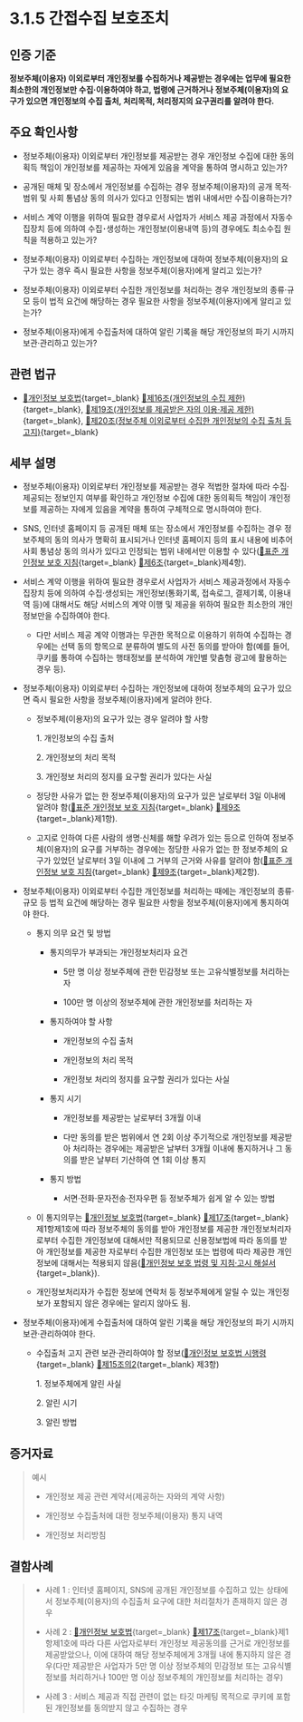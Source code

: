 # 3.1.5 간접수집 보호조치

## 인증 기준

**정보주체(이용자) 이외로부터 개인정보를 수집하거나 제공받는 경우에는 업무에 필요한 최소한의 개인정보만 수집·이용하여야 하고, 법령에 근거하거나 정보주체(이용자)의 요구가 있으면 개인정보의 수집 출처, 처리목적, 처리정지의 요구권리를 알려야 한다.**

## 주요 확인사항

- 정보주체(이용자) 이외로부터 개인정보를 제공받는 경우 개인정보 수집에 대한 동의 획득 책임이 개인정보를 제공하는 자에게 있음을 계약을 통하여 명시하고 있는가?

- 공개된 매체 및 장소에서 개인정보를 수집하는 경우 정보주체(이용자)의 공개 목적·범위 및 사회 통념상 동의 의사가 있다고 인정되는 범위 내에서만 수집·이용하는가?

- 서비스 계약 이행을 위하여 필요한 경우로서 사업자가 서비스 제공 과정에서 자동수집장치 등에 의하여 수집･생성하는 개인정보(이용내역 등)의 경우에도 최소수집 원칙을 적용하고 있는가?

- 정보주체(이용자) 이외로부터 수집하는 개인정보에 대하여 정보주체(이용자)의 요구가 있는 경우 즉시 필요한 사항을 정보주체(이용자)에게 알리고 있는가?

- 정보주체(이용자) 이외로부터 수집한 개인정보를 처리하는 경우 개인정보의 종류·규모 등이 법적 요건에 해당하는 경우 필요한 사항을 정보주체(이용자)에게 알리고 있는가?

- 정보주체(이용자)에게 수집출처에 대하여 알린 기록을 해당 개인정보의 파기 시까지 보관·관리하고 있는가?

## 관련 법규

- [🔗개인정보 보호법](https://www.law.go.kr/법령/개인정보보호법/(20200805,16930,20200204)/제16조 "새 창에서 열기"){target=_blank} [🔗제16조(개인정보의 수집 제한)](https://www.law.go.kr/법령/개인정보보호법/제16조 "새 창에서 열기"){target=_blank}, [🔗제19조(개인정보를 제공받은 자의 이용·제공 제한)](https://www.law.go.kr/법령/개인정보보호법/제19조 "새 창에서 열기"){target=_blank}, [🔗제20조(정보주체 이외로부터 수집한 개인정보의 수집 출처 등 고지)](https://www.law.go.kr/법령/개인정보보호법/제20조 "새 창에서 열기"){target=_blank}

## 세부 설명

- 정보주체(이용자) 이외로부터 개인정보를 제공받는 경우 적법한 절차에 따라 수집·제공되는 정보인지 여부를 확인하고 개인정보 수집에 대한 동의획득 책임이 개인정보를 제공하는 자에게 있음을 계약을 통하여 구체적으로 명시하여야 한다.

- SNS, 인터넷 홈페이지 등 공개된 매체 또는 장소에서 개인정보를 수집하는 경우 정보주체의 동의 의사가 명확히 표시되거나 인터넷 홈페이지 등의 표시 내용에 비추어 사회 통념상 동의 의사가 있다고 인정되는 범위 내에서만 이용할 수 있다([🔗표준 개인정보 보호 지침](https://www.law.go.kr/행정규칙/표준개인정보보호지침/(2011-45,20110930)/제6조 "새 창에서 열기"){target=_blank} [🔗제6조](https://www.law.go.kr/행정규칙/표준개인정보보호지침/제6조 "새 창에서 열기"){target=_blank}제4항).

- 서비스 계약 이행을 위하여 필요한 경우로서 사업자가 서비스 제공과정에서 자동수집장치 등에 의하여 수집·생성되는 개인정보(통화기록, 접속로그, 결제기록, 이용내역 등)에 대해서도 해당 서비스의 계약 이행 및 제공을 위하여 필요한 최소한의 개인정보만을 수집하여야 한다.

    - 다만 서비스 제공 계약 이행과는 무관한 목적으로 이용하기 위하여 수집하는 경우에는 선택 동의 항목으로 분류하여 별도의 사전 동의를 받아야 함(예를 들어, 쿠키를 통하여 수집하는 행태정보를 분석하여 개인별 맞춤형 광고에 활용하는 경우 등).

- 정보주체(이용자) 이외로부터 수집하는 개인정보에 대하여 정보주체의 요구가 있으면 즉시 필요한 사항을 정보주체(이용자)에게 알려야 한다.

    - 정보주체(이용자)의 요구가 있는 경우 알려야 할 사항

        1\. 개인정보의 수집 출처

        2\. 개인정보의 처리 목적

        3\. 개인정보 처리의 정지를 요구할 권리가 있다는 사실

    - 정당한 사유가 없는 한 정보주체(이용자)의 요구가 있은 날로부터 3일 이내에 알려야 함([🔗표준 개인정보 보호 지침](https://www.law.go.kr/행정규칙/표준개인정보보호지침/(2011-45,20110930)/제9조 "새 창에서 열기"){target=_blank} [🔗제9조](https://www.law.go.kr/행정규칙/표준개인정보보호지침/제9조 "새 창에서 열기"){target=_blank}제1항).

    - 고지로 인하여 다른 사람의 생명·신체를 해할 우려가 있는 등으로 인하여 정보주체(이용자)의 요구를 거부하는 경우에는 정당한 사유가 없는 한 정보주체의 요구가 있었던 날로부터 3일 이내에 그 거부의 근거와 사유를 알려야 함([🔗표준 개인정보 보호 지침](https://www.law.go.kr/행정규칙/표준개인정보보호지침/(2011-45,20110930)/제9조 "새 창에서 열기"){target=_blank} [🔗제9조](https://www.law.go.kr/행정규칙/표준개인정보보호지침/제9조 "새 창에서 열기"){target=_blank}제2항).

- 정보주체(이용자) 이외로부터 수집한 개인정보를 처리하는 때에는 개인정보의 종류·규모 등 법적 요건에 해당하는 경우 필요한 사항을 정보주체(이용자)에게 통지하여야 한다.

    - 통지 의무 요건 및 방법

        - 통지의무가 부과되는 개인정보처리자 요건

            - 5만 명 이상 정보주체에 관한 민감정보 또는 고유식별정보를 처리하는 자

            - 100만 명 이상의 정보주체에 관한 개인정보를 처리하는 자

        - 통지하여야 할 사항

            - 개인정보의 수집 출처

            - 개인정보의 처리 목적

            - 개인정보 처리의 정지를 요구할 권리가 있다는 사실

        - 통지 시기

            - 개인정보를 제공받는 날로부터 3개월 이내

            - 다만 동의를 받은 범위에서 연 2회 이상 주기적으로 개인정보를 제공받아 처리하는 경우에는 제공받은 날부터 3개월 이내에 통지하거나 그 동의를 받은 날부터 기산하여 연 1회 이상 통지

        - 통지 방법

            - 서면·전화·문자전송·전자우편 등 정보주체가 쉽게 알 수 있는 방법

    - 이 통지의무는  [🔗개인정보 보호법](https://www.law.go.kr/법령/개인정보보호법/(20200805,16930,20200204)/제17조 "새 창에서 열기"){target=_blank} [🔗제17조](https://www.law.go.kr/법령/개인정보보호법/제17조 "새 창에서 열기"){target=_blank}제1항제1호에 따라 정보주체의 동의를 받아 개인정보를 제공한 개인정보처리자로부터 수집한 개인정보에 대해서만 적용되므로 신용정보법에 따라 동의를 받아 개인정보를 제공한 자로부터 수집한 개인정보 또는 법령에 따라 제공한 개인정보에 대해서는 적용되지 않음([🔗개인정보 보호 법령 및 지침·고시 해설서](https://pipc.go.kr/np/cop/bbs/selectBoardArticle.do?bbsId=BS061&mCode=C000000000&nttId=6969 "새 창에서 열기"){target=_blank}).

    - 개인정보처리자가 수집한 정보에 연락처 등 정보주체에게 알릴 수 있는 개인정보가 포함되지 않은 경우에는 알리지 않아도 됨.

- 정보주체(이용자)에게 수집출처에 대하여 알린 기록을 해당 개인정보의 파기 시까지 보관·관리하여야 한다.

    - 수집출처 고지 관련 보관·관리하여야 할 정보([🔗개인정보 보호법 시행령](https://www.law.go.kr/법령/개인정보보호법시행령/(20220308,32528,20220308)/제15조의2 "새 창에서 열기"){target=_blank} [🔗제15조의2](https://www.law.go.kr/법령/개인정보보호법시행령/제15조의2 "새 창에서 열기"){target=_blank} 제3항)

        1\. 정보주체에게 알린 사실

        2\. 알린 시기

        3\. 알린 방법

## 증거자료

> 예시
>
> - 개인정보 제공 관련 계약서(제공하는 자와의 계약 사항)
>
> - 개인정보 수집출처에 대한 정보주체(이용자) 통지 내역
>
> - 개인정보 처리방침

## 결함사례

> - 사례 1 : 인터넷 홈페이지, SNS에 공개된 개인정보를 수집하고 있는 상태에서 정보주체(이용자)의 수집출처 요구에 대한 처리절차가 존재하지 않은 경우
>
> - 사례 2 : [🔗개인정보 보호법](https://www.law.go.kr/법령/개인정보보호법/(20200805,16930,20200204)/제17조 "새 창에서 열기"){target=_blank} [🔗제17조](https://www.law.go.kr/법령/개인정보보호법/제17조 "새 창에서 열기"){target=_blank}제1항제1호에 따라 다른 사업자로부터 개인정보 제공동의를 근거로 개인정보를 제공받았으나, 이에 대하여 해당 정보주체에게 3개월 내에 통지하지 않은 경우(다만 제공받은 사업자가 5만 명 이상 정보주체의 민감정보 또는 고유식별정보를 처리하거나 100만 명 이상 정보주체의 개인정보를 처리하는 경우)
>
> - 사례 3 : 서비스 제공과 직접 관련이 없는 타깃 마케팅 목적으로 쿠키에 포함된 개인정보를 동의받지 않고 수집하는 경우
